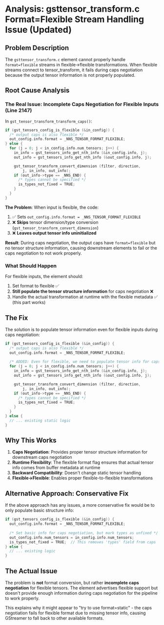 # Analysis: gsttensor_transform.c Format=Flexible Stream Handling Issue (Updated)

## Problem Description

The `gsttensor_transform.c` element cannot properly handle `format=flexible` streams in flexible→flexible transformations. When flexible streams connect to tensor_transform, it fails during caps negotiation because the output tensor information is not properly populated.

## Root Cause Analysis

### The Real Issue: Incomplete Caps Negotiation for Flexible Inputs (Line 2147)

In `gst_tensor_transform_transform_caps()`:

```c
if (gst_tensors_config_is_flexible (&in_config)) {
  /* output caps is also flexible */
  out_config.info.format = _NNS_TENSOR_FORMAT_FLEXIBLE;
} else {
  for (j = 0; j < in_config.info.num_tensors; j++) {
    in_info = gst_tensors_info_get_nth_info (&in_config.info, j);
    out_info = gst_tensors_info_get_nth_info (&out_config.info, j);

    gst_tensor_transform_convert_dimension (filter, direction,
        j, in_info, out_info);
    if (out_info->type == _NNS_END) {
      /* types cannot be specified */
      is_types_not_fixed = TRUE;
    }
  }
}
```

**The Problem**: When input is flexible, the code:
1. ✅ Sets `out_config.info.format = _NNS_TENSOR_FORMAT_FLEXIBLE`
2. ❌ **Skips** tensor dimension/type conversion (`gst_tensor_transform_convert_dimension`)
3. ❌ **Leaves output tensor info uninitialized**

**Result**: During caps negotiation, the output caps have `format=flexible` but no tensor structure information, causing downstream elements to fail or the caps negotiation to not work properly.

### What Should Happen

For flexible inputs, the element should:
1. Set format to flexible ✅
2. **Still populate the tensor structure information** for caps negotiation ❌
3. Handle the actual transformation at runtime with the flexible metadata ✅ (this part works)

## The Fix

The solution is to populate tensor information even for flexible inputs during caps negotiation:

```c
if (gst_tensors_config_is_flexible (&in_config)) {
  /* output caps is also flexible */
  out_config.info.format = _NNS_TENSOR_FORMAT_FLEXIBLE;
  
  /* ADDED: Even for flexible, we need to populate tensor info for caps negotiation */
  for (j = 0; j < in_config.info.num_tensors; j++) {
    in_info = gst_tensors_info_get_nth_info (&in_config.info, j);
    out_info = gst_tensors_info_get_nth_info (&out_config.info, j);

    gst_tensor_transform_convert_dimension (filter, direction,
        j, in_info, out_info);
    if (out_info->type == _NNS_END) {
      /* types cannot be specified */
      is_types_not_fixed = TRUE;
    }
  }
} else {
  // ... existing static logic
}
```

## Why This Works

1. **Caps Negotiation**: Provides proper tensor structure information for downstream caps negotiation
2. **Runtime Flexibility**: The flexible format flag ensures that actual tensor info comes from buffer metadata at runtime
3. **Backward Compatibility**: Doesn't change static tensor handling
4. **Flexible→Flexible**: Enables proper flexible-to-flexible transformations

## Alternative Approach: Conservative Fix

If the above approach has any issues, a more conservative fix would be to only populate basic structure info:

```c
if (gst_tensors_config_is_flexible (&in_config)) {
  out_config.info.format = _NNS_TENSOR_FORMAT_FLEXIBLE;
  
  /* Set basic info for caps negotiation, but mark types as unfixed */
  out_config.info.num_tensors = in_config.info.num_tensors;
  is_types_not_fixed = TRUE;  // This removes 'types' field from caps
} else {
  // ... existing logic
}
```

## The Actual Issue

The problem is **not** format conversion, but rather **incomplete caps negotiation** for flexible tensors. The element advertises flexible support but doesn't provide enough information during caps negotiation for the pipeline to work properly.

This explains why it might appear to "try to use format=static" - the caps negotiation fails for flexible format due to missing tensor info, causing GStreamer to fall back to other available formats.